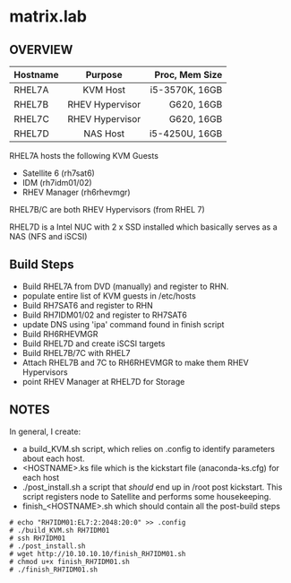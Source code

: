 # matrix.lab

## OVERVIEW
| Hostname  | Purpose | Proc, Mem Size |
| :----- |:---------------:| --------------:|
| RHEL7A | KVM Host        | i5-3570K, 16GB
| RHEL7B | RHEV Hypervisor | G620, 16GB
| RHEL7C | RHEV Hypervisor | G620, 16GB
| RHEL7D | NAS Host        | i5-4250U, 16GB

RHEL7A hosts the following KVM Guests
*  Satellite 6 (rh7sat6)
*  IDM (rh7idm01/02)
*  RHEV Manager (rh6rhevmgr)

RHEL7B/C are both RHEV Hypervisors (from RHEL 7)

RHEL7D is a Intel NUC with 2 x SSD installed which basically serves as a NAS (NFS and iSCSI)

## Build Steps
 - Build RHEL7A from DVD (manually) and register to RHN.
  - populate entire list of KVM guests in /etc/hosts
  - Build RH7SAT6 and register to RHN
  - Build RH7IDM01/02 and register to RH7SAT6
   - update DNS using 'ipa' command found in finish script
  - Build RH6RHEVMGR
 - Build RHEL7D and create iSCSI targets
 - Build RHEL7B/7C with RHEL7
  - Attach RHEL7B and 7C to RH6RHEVMGR to make them RHEV Hypervisors 
  - point RHEV Manager at RHEL7D for Storage

## NOTES
In general, I create:
 - a build_KVM.sh script, which relies on .config to identify parameters about each host.
 - \<HOSTNAME\>.ks file which is the kickstart file (anaconda-ks.cfg) for each host
 - ./post_install.sh a script that *should* end up in /root post kickstart.  This script registers node to Satellite and
    performs some housekeeping.
 - finish_\<HOSTNAME\>.sh which should contain all the post-build steps

```
# echo "RH7IDM01:EL7:2:2048:20:0" >> .config
# ./build_KVM.sh RH7IDM01
# ssh RH7IDM01
# ./post_install.sh
# wget http://10.10.10.10/finish_RH7IDM01.sh
# chmod u+x finish_RH7IDM01.sh
# ./finish_RH7IDM01.sh
```
